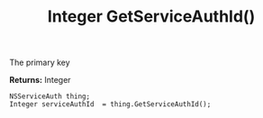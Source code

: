 ﻿---
uid: crmscript_ref_NSServiceAuth_GetServiceAuthId
title: Integer GetServiceAuthId()
intellisense: NSServiceAuth.GetServiceAuthId
keywords: NSServiceAuth, GetServiceAuthId
so.topic: reference
---

The primary key

**Returns:** Integer


```crmscript
NSServiceAuth thing;
Integer serviceAuthId  = thing.GetServiceAuthId();
```


